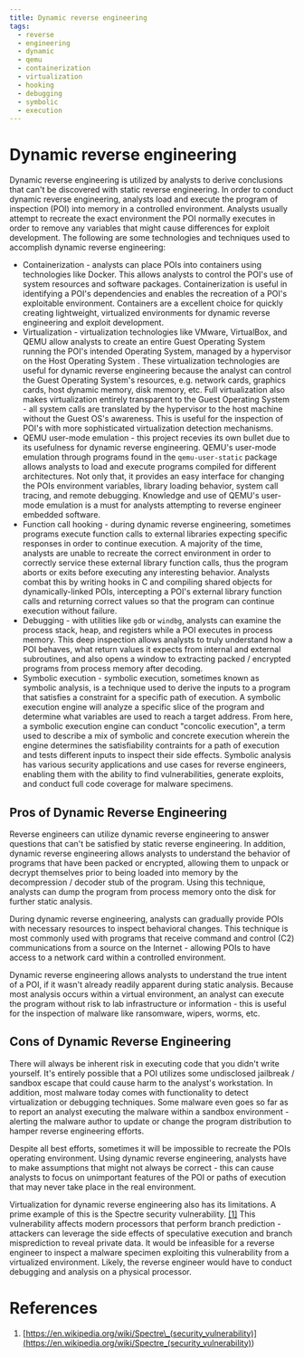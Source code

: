 ```yaml
---
title: Dynamic reverse engineering
tags:
  - reverse
  - engineering
  - dynamic
  - qemu
  - containerization
  - virtualization
  - hooking
  - debugging
  - symbolic
  - execution
---
```


# Dynamic reverse engineering

Dynamic reverse engineering is utilized by analysts to derive conclusions that
can't be discovered with static reverse engineering. In order to conduct
dynamic reverse engineering, analysts load and execute the program of
inspection (POI) into memory in a controlled environment. Analysts usually
attempt to recreate the exact environment the POI normally executes in order to
remove any variables that might cause differences for exploit development. The
following are some technologies and techniques used to accomplish dynamic
reverse engineering:

- Containerization - analysts can place POIs into containers using technologies
  like Docker. This allows analysts to control the POI's use of system
  resources and software packages. Containerization is useful in identifying a
  POI's dependencies and enables the recreation of a POI's exploitable
  environment. Containers are a excellent choice for quickly creating
  lightweight, virtualized environments for dynamic reverse engineering and
  exploit development.
- Virtualization - virtualization technologies like VMware, VirtualBox, and
  QEMU allow analysts to create an entire Guest Operating System running the
  POI's intended Operating System, managed by a hypervisor on the Host
  Operating System . These virtualization technologies are useful for dynamic
  reverse engineering because the analyst can control the Guest Operating
  System's resources, e.g. network cards, graphics cards, host dynamic memory,
  disk memory, etc. Full virtualization also makes virtualization entirely
  transparent to the Guest Operating System - all system calls are translated
  by the hypervisor to the host machine without the Guest OS's awareness. This
  is useful for the inspection of POI's with more sophisticated virtualization
  detection mechanisms.
- QEMU user-mode emulation - this project recevies its own bullet due to its
  usefulness for dynamic reverse engineering. QEMU's user-mode emulation
  through programs found in the `qemu-user-static` package allows analysts to
  load and execute programs compiled for different architectures. Not only
  that, it provides an easy interface for changing the POIs environment
  variables, library loading behavior, system call tracing, and remote
  debugging. Knowledge and use of QEMU's user-mode emulation is a must for
  analysts attempting to reverse engineer embedded software.
- Function call hooking - during dynamic reverse engineering, sometimes
  programs execute function calls to external libraries expecting specific
  responses in order to continue execution. A majority of the time, analysts
  are unable to recreate the correct environment in order to correctly service
  these external library function calls, thus the program aborts or exits
  before executing any interesting behavior. Analysts combat this by writing
  hooks in C and compiling shared objects for dynamically-linked POIs,
  intercepting a POI's external library function calls and returning correct
  values so that the program can continue execution without failure.
- Debugging - with utilities like `gdb` or `windbg`, analysts can examine the
  process stack, heap, and registers while a POI executes in process memory.
  This deep inspection allows analysts to truly understand how a POI behaves,
  what return values it expects from internal and external subroutines, and
  also opens a window to extracting packed / encrypted programs from process
  memory after decoding.
- Symbolic execution - symbolic execution, sometimes known as symbolic
  analysis, is a technique used to derive the inputs to a program that
  satisfies a constraint for a specific path of execution. A symbolic execution
  engine will analyze a specific slice of the program and determine what
  variables are used to reach a target address. From here, a symbolic execution
  engine can conduct "concolic execution", a term used to describe a mix of
  symbolic and concrete execution wherein the engine determines the
  satisfiability contraints for a path of execution and tests different inputs
  to inspect their side effects. Symbolic analysis has various security
  applications and use cases for reverse engineers, enabling them with the
  ability to find vulnerabilities, generate exploits, and conduct full code
  coverage for malware specimens.

## Pros of Dynamic Reverse Engineering

Reverse engineers can utilize dynamic reverse engineering to answer questions
that can't be satisfied by static reverse engineering. In addition, dynamic
reverse engineering allows analysts to understand the behavior of programs that
have been packed or encrypted, allowing them to unpack or decrypt themselves
prior to being loaded into memory by the decompression / decoder stub of the
program. Using this technique, analysts can dump the program from process
memory onto the disk for further static analysis.

During dynamic reverse engineering, analysts can gradually provide POIs with
necessary resources to inspect behavioral changes. This technique is most
commonly used with programs that receive command and control (C2)
communications from a source on the Internet - allowing POIs to have access to
a network card within a controlled environment.

Dynamic reverse engineering allows analysts to understand the true intent of a
POI, if it wasn't already readily apparent during static analysis. Because most
analysis occurs within a virtual environment, an analyst can execute the
program without risk to lab infrastructure or information - this is useful for
the inspection of malware like ransomware, wipers, worms, etc.

## Cons of Dynamic Reverse Engineering

There will always be inherent risk in executing code that you didn't write
yourself. It's entirely possible that a POI utilizes some undisclosed jailbreak
/ sandbox escape that could cause harm to the analyst's workstation. In
addition, most malware today comes with functionality to detect virtualization
or debugging techniques. Some malware even goes so far as to report an analyst
executing the malware within a sandbox environment - alerting the malware
author to update or change the program distribution to hamper reverse
engineering efforts.

Despite all best efforts, sometimes it will be impossible to recreate the POIs
operating environment. Using dynamic reverse engineering, analysts have to make
assumptions that might not always be correct - this can cause analysts to focus
on unimportant features of the POI or paths of execution that may never take
place in the real environment.

Virtualization for dynamic reverse engineering also has its limitations. A
prime example of this is the Spectre security vulnerability. [[1]](#references)
This vulnerability affects modern processors that perform branch prediction -
attackers can leverage the side effects of speculative execution and branch
misprediction to reveal private data. It would be infeasible for a reverse
engineer to inspect a malware specimen exploiting this vulnerability from a
virtualized environment. Likely, the reverse engineer would have to conduct
debugging and analysis on a physical processor.

# References

1. [https://en.wikipedia.org/wiki/Spectre\_(security_vulnerability)](<https://en.wikipedia.org/wiki/Spectre_(security_vulnerability)>)
